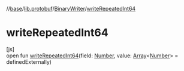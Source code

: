 //[base](../../../index.md)/[lib.protobuf](../index.md)/[BinaryWriter](index.md)/[writeRepeatedInt64](write-repeated-int64.md)

# writeRepeatedInt64

[js]\
open fun [writeRepeatedInt64](write-repeated-int64.md)(field: [Number](https://kotlinlang.org/api/latest/jvm/stdlib/kotlin/-number/index.html), value: [Array](https://kotlinlang.org/api/latest/jvm/stdlib/kotlin/-array/index.html)&lt;[Number](https://kotlinlang.org/api/latest/jvm/stdlib/kotlin/-number/index.html)&gt; = definedExternally)
